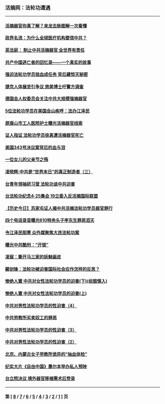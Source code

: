 ### 活摘网：法轮功遭遇
---
#### [活摘器官你真了解？来龙去脉图解一次看懂](../../pages/nf5881/n13013820.md?09120430) 
#### [政界名流：为什么全球医疗机构要信中共？](../../pages/nf5881/n11945479.md?09120430) 
#### [英法庭： 制止中共活摘器官 全世界有责任](../../pages/nf5881/n11330691.md?09120430) 
#### [共产中国逃亡者的回忆录——一个真实的故事](../../pages/nf5881/n10918649.md?09120430) 
#### [强迫法轮功学员验血成任务 背后藏惊天秘密](../../pages/nf5881/n4252384.md?09120430) 
#### [捷克人体展览引争议 旅美博士吁警方调查](../../pages/nf5881/n9429187.md?09120430) 
#### [德国会人权委员会关注中共大规模强摘器官](../../pages/nf5881/n8418950.md?09120430) 
#### [5位法轮功学员在美国会山疾呼：法办江泽民](../../pages/nf5881/n8101519.md?09120430) 
#### [原唐山市工人医院护士曝光活摘器官线索](../../pages/nf5881/n8076384.md?09120430) 
#### [证人指证 法轮功学员徐真遭活摘器官死亡](../../pages/nf5881/n8042467.md?09120430) 
#### [美国343号决议案背后的血与泪](../../pages/nf5881/n8020684.md?09120430) 
#### [一位女儿的父亲节之殇](../../pages/nf5881/n8014122.md?09120430) 
#### [凌晓辉:中共是“世界末日”的真正制造者（三）](../../pages/nf5881/n4210333.md?09120430) 
#### [台青年领袖研习营 法轮功谈中共迫害](../../pages/nf5881/n4141857.md?09120430) 
#### [台法轮功纪念4‧25集会 19立委入反活摘国际联盟](../../pages/nf5881/n4141821.md?09120430) 
#### [【历史今日】苏家屯证人揭中共活摘法轮功学员器官罪行](../../pages/nf5881/n4135912.md?09120430) 
#### [四个电话录音曝光610特务头子李东生罪恶滔天](../../pages/nf5881/n4040060.md?09120430) 
#### [令江泽民胆寒 众外媒聚焦大连法轮功案](../../pages/nf5881/n3932671.md?09120430) 
#### [曝光中共酷刑：“开锁”](../../pages/nf5881/n3889373.md?09120430) 
#### [凌宸：撕开马三家的妖魅画皮](../../pages/nf5881/n3849369.md?09120430) 
#### [郦剑锋：法轮功被迫害国际社会应作怎样的反思？](../../pages/nf5881/n3824560.md?09120430) 
#### [惨绝人寰 中共对女性法轮功学员的迫害(下)(组图慎入)](../../pages/nf5881/n3816285.md?09120430) 
#### [惨绝人寰 中共对女性法轮功学员的迫害(上)](../../pages/nf5881/n3815374.md?09120430) 
#### [中共对男性法轮功学员的性迫害（4）](../../pages/nf5881/n3769144.md?09120430) 
#### [中共劳教所买卖奴工的罪恶](../../pages/nf5881/n3769378.md?09120430) 
#### [中共对男性法轮功学员的性迫害（3）](../../pages/nf5881/n3768231.md?09120430) 
#### [中共对男性法轮功学员的性迫害（2）](../../pages/nf5881/n3767211.md?09120430) 
#### [北京、内蒙古女子劳教所诡异的“抽血体检”](../../pages/nf5881/n3753158.md?09120430) 
#### [纪实大片《自由中国》墨尔本举办私人预映](../../pages/nf5881/n3743337.md?09120430) 
#### [台立院决议 境外器官移植需术后登录](../../pages/nf5881/n3741520.md?09120430) 

---
#### 第 [ [8](./8.md?09120430) / [7](./7.md?09120430) / [6](./6.md?09120430) / [5](./5.md?09120430) / [4](./4.md?09120430) / [3](./3.md?09120430) / [2](./2.md?09120430) / [1](./1.md?09120430) ] 页
